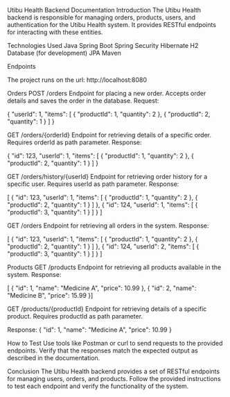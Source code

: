 Utibu Health Backend Documentation
Introduction
The Utibu Health backend is responsible for managing orders, products, users, 
and authentication for the Utibu Health system. It provides RESTful endpoints for interacting with these entities.

Technologies Used
Java
Spring Boot
Spring Security
Hibernate
H2 Database (for development)
JPA
Maven

Endpoints

The project runs on the url: http://localhost:8080

Orders
POST /orders
Endpoint for placing a new order.
Accepts order details and saves the order in the database.
Request:

{
"userId": 1,
"items": [
    {
    "productId": 1,
    "quantity": 2
    },
    {
    "productId": 2,
    "quantity": 1
    }
]
}


GET /orders/{orderId}
Endpoint for retrieving details of a specific order.
Requires orderId as path parameter.
Response:

{
"id": 123,
"userId": 1,
"items": [
{
"productId": 1,
"quantity": 2
},
{
"productId": 2,
"quantity": 1
}
]
}

GET /orders/history/{userId}
Endpoint for retrieving order history for a specific user.
Requires userId as path parameter.
Response:

[  {    "id": 123,    "userId": 1,    "items": [      {        "productId": 1,        "quantity": 2      },      {        "productId": 2,        "quantity": 1      }    ]
},
{
"id": 124,
"userId": 1,
"items": [
{
"productId": 3,
"quantity": 1
}
]
}
]


GET /orders
Endpoint for retrieving all orders in the system.
Response:

[  {    "id": 123,    "userId": 1,    "items": [      {        "productId": 1,        "quantity": 2      },      {        "productId": 2,        "quantity": 1      }    ]
},
{
"id": 124,
"userId": 2,
"items": [
{
"productId": 3,
"quantity": 1
}
]
}
]

Products
GET /products
Endpoint for retrieving all products available in the system.
Response:

[  {    "id": 1,    "name": "Medicine A",    "price": 10.99  },  {    "id": 2,    "name": "Medicine B",    "price": 15.99  }]


GET /products/{productId}
Endpoint for retrieving details of a specific product.
Requires productId as path parameter.

Response:
{
"id": 1,
"name": "Medicine A",
"price": 10.99
}

How to Test
Use tools like Postman or curl to send requests to the provided endpoints.
Verify that the responses match the expected output as described in the documentation.

Conclusion
The Utibu Health backend provides a set of RESTful endpoints for managing users, orders, and products. Follow the provided instructions to test each endpoint and verify the functionality of the system.
